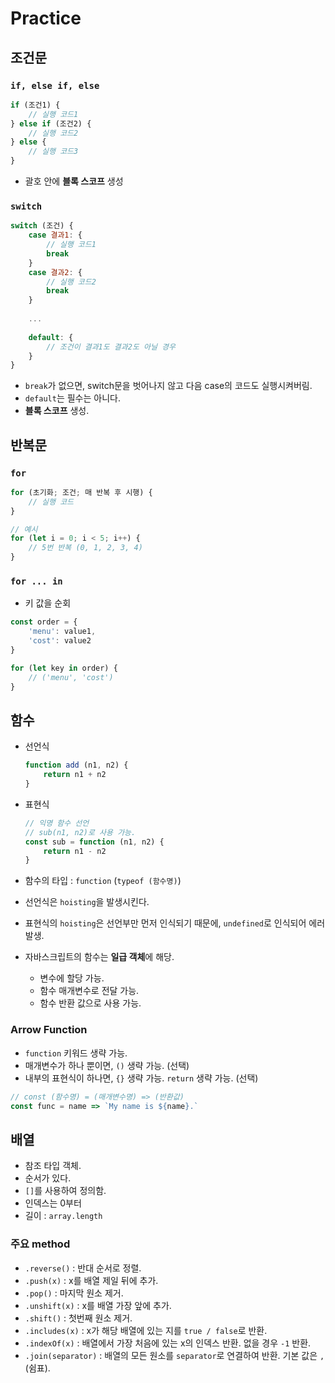 # Practice





## 조건문

### `if, else if, else`

```javascript
if (조건1) {
	// 실행 코드1
} else if (조건2) {
	// 실행 코드2
} else {
	// 실행 코드3
}
```

* 괄호 안에 **블록 스코프** 생성



### `switch`

```javascript
switch (조건) {
	case 결과1: {
		// 실행 코드1
		break
	}
	case 결과2: {
		// 실행 코드2
		break
	}
        
    ...
    
	default: {
		// 조건이 결과1도 결과2도 아닐 경우
	}
}
```

* `break`가 없으면, switch문을 벗어나지 않고 다음 case의 코드도 실행시켜버림.
* `default`는 필수는 아니다.
* **블록 스코프** 생성.



## 반복문

### `for`

```javascript
for (초기화; 조건; 매 반복 후 시행) {
	// 실행 코드
}

// 예시
for (let i = 0; i < 5; i++) {
    // 5번 반복 (0, 1, 2, 3, 4)
}
```



### `for ... in`

* 키 값을 순회

```javascript
const order = {
	'menu': value1,
	'cost': value2
}

for (let key in order) {
	// ('menu', 'cost')
}
```







## 함수

* 선언식

  ```javascript
  function add (n1, n2) {
      return n1 + n2
  }
  ```

* 표현식

  ```javascript
  // 익명 함수 선언
  // sub(n1, n2)로 사용 가능.
  const sub = function (n1, n2) {
      return n1 - n2
  }
  ```



* 함수의 타입 : `function` (`typeof (함수명)`)
* 선언식은 `hoisting`을 발생시킨다.
* 표현식의 `hoisting`은 선언부만 먼저 인식되기 때문에, `undefined`로 인식되어 에러 발생.
* 자바스크립트의 함수는 **일급 객체**에 해당.
  * 변수에 할당 가능.
  * 함수 매개변수로 전달 가능.
  * 함수 반환 값으로 사용 가능.



### Arrow Function

* `function` 키워드 생략 가능.
* 매개변수가 하나 뿐이면, `()` 생략 가능. (선택)
* 내부의 표현식이 하나면, `{}` 생략 가능. `return` 생략 가능. (선택)

```javascript
// const (함수명) = (매개변수명) => (반환값)
const func = name => `My name is ${name}.` 
```





## 배열

* 참조 타입 객체.
* 순서가 있다.
* `[]`를 사용하여 정의함.
* 인덱스는 0부터
* 길이 : `array.length`



### 주요 method

* `.reverse()` : 반대 순서로 정렬.
* `.push(x)` : x를 배열 제일 뒤에 추가.
* `.pop()` : 마지막 원소 제거.
* `.unshift(x)` : x를 배열 가장 앞에 추가.
* `.shift()` : 첫번째 원소 제거.
* `.includes(x)` : x가 해당 배열에 있는 지를 `true / false`로 반환.
* `.indexOf(x)` : 배열에서 가장 처음에 있는 x의 인덱스 반환. 없을 경우 `-1` 반환.
* `.join(separator)` : 배열의 모든 원소를 `separator`로 연결하여 반환. 기본 값은 `,`(쉼표).